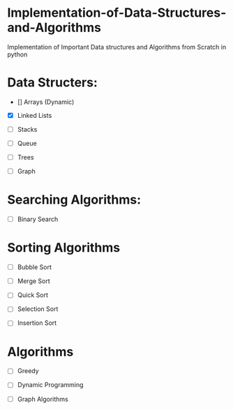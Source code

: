 # Implementation-of-Data-Structures-and-Algorithms
Implementation of Important Data structures and Algorithms from Scratch in python
# Data Structers: 
- [] Arrays (Dynamic)  


- [x] Linked Lists 


- [ ] Stacks 


- [ ] Queue 


- [ ] Trees  


- [ ] Graph 
# Searching Algorithms:

- [ ] Binary Search 

# Sorting Algorithms

- [ ] Bubble Sort 


- [ ] Merge Sort 


- [ ] Quick Sort 


- [ ] Selection Sort 


- [ ] Insertion Sort


# Algorithms

- [ ] Greedy


- [ ] Dynamic Programming 


- [ ] Graph Algorithms 

